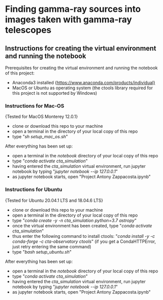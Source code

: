 # Finding gamma-ray sources into images taken with gamma-ray telescopes

## Instructions for creating the virtual environment and running the notebook
Prerequisites for creating the virtual environment and running the notebook of this project: 
- Anaconda3 installed {https://www.anaconda.com/products/individual}
- MacOS or Ubuntu as operating system (the ctools library required for this project is not supported by Windows)

### Instructions for Mac-OS
{Tested for MacOS Monterey 12.0.1}
- clone or download this repo to your machine
- open a terminal in the directory of your local copy of this repo
- type "*sh setup_mac_os.sh*"


After everything has been set up:
- open a terminal in the *notebook* directory of your local copy of this repo
- type "*conda activate cta_simulation*"
- having entered the *cta_simulation* virtual environment, run jupyter notebook by typing "*jupyter notebook --ip 127.0.0.1*"
- as jupyter notebook starts, open "Project Antony Zappacosta.ipynb"

### Instructions for Ubuntu
{Tested for Ubuntu 20.04.1 LTS and 18.04.6 LTS}
- clone or download this repo to your machine
- open a terminal in the directory of your local copy of this repo
- type "*conda create -y -n cta_simulation python=3.7 astropy*"
- once the virtual environment has been created, type "*conda activate cta_simulation*"
- thus enter the following command to install ctools: "*conda install -y -c conda-forge -c cta-observatory ctools*" (if you get a CondaHTTPError, just retry entering the same command)
- type "*bash setup_ubuntu.sh*"


After everything has been set up:
- open a terminal in the *notebook* directory of your local copy of this repo
- type "*conda activate cta_simulation*"
- having entered the *cta_simulation* virtual environment, run jupyter notebook by typing "*jupyter notebook --ip 127.0.0.1*"
- as jupyter notebook starts, open "Project Antony Zappacosta.ipynb"
